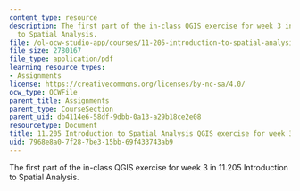 ```yaml
---
content_type: resource
description: The first part of the in-class QGIS exercise for week 3 in 11.205 Introduction
  to Spatial Analysis.
file: /ol-ocw-studio-app/courses/11-205-introduction-to-spatial-analysis-fall-2019/7968e8a07f287be315bb69f433743ab9_11.205f19_week_3_qgis_part1.pdf
file_size: 2780167
file_type: application/pdf
learning_resource_types:
- Assignments
license: https://creativecommons.org/licenses/by-nc-sa/4.0/
ocw_type: OCWFile
parent_title: Assignments
parent_type: CourseSection
parent_uid: db4114e6-58df-9dbb-0a13-a29b18ce2e08
resourcetype: Document
title: 11.205 Introduction to Spatial Analysis QGIS exercise for week 3 - part 1
uid: 7968e8a0-7f28-7be3-15bb-69f433743ab9
---
```

The first part of the in-class QGIS exercise for week 3 in 11.205 Introduction to Spatial Analysis.